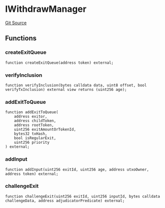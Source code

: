 # IWithdrawManager
[Git Source](https://github.com/TOKnetwork/contracts/blob/155f729fd8db0676297384375468d4d45b8aa44e/contracts/root/withdrawManager/IWithdrawManager.sol)


## Functions
### createExitQueue


```solidity
function createExitQueue(address token) external;
```

### verifyInclusion


```solidity
function verifyInclusion(bytes calldata data, uint8 offset, bool verifyTxInclusion) external view returns (uint256 age);
```

### addExitToQueue


```solidity
function addExitToQueue(
    address exitor,
    address childToken,
    address rootToken,
    uint256 exitAmountOrTokenId,
    bytes32 txHash,
    bool isRegularExit,
    uint256 priority
) external;
```

### addInput


```solidity
function addInput(uint256 exitId, uint256 age, address utxoOwner, address token) external;
```

### challengeExit


```solidity
function challengeExit(uint256 exitId, uint256 inputId, bytes calldata challengeData, address adjudicatorPredicate) external;
```

